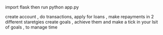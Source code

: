 import flask 
then run python app.py

create account , do transactions, apply for loans , make repayments in 2 different staretgies
create goals , achieve them and make a tick in your lsit of goals , to manage time
